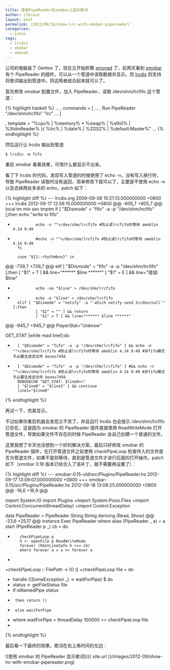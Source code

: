 ```yaml
---
title: 使用PipeReader在xmobar上显示歌词
author: zlbruce
layout: post
permalink: /2012/09/18/show-lrc-with-xmobar-pipereader/
categories:
  - Linux
tags:
  - lrcdis
  - xmobar
  - xmonad
---
```

公司的电脑装了 Gentoo 了，现在又开始折腾 [xmonad][1] 了，前两天看到 [xmobar][2] 有个 PipeReader 的插件，可以从一个管道中读取数据并显示。而 [lrcdis][3] 则支持将歌词输出到管道中。将这两者结合起来就可以了。

首先修改 xmobar 配置文件，加入 PipeReader，读取 /dev/shm/lrcfifo 这个管道：

{% highlight haskell %}
...
, commands = [
    ...
    , Run PipeReader "/dev/shm/lrcfifo" "lrc"
    ...
             ]

, template = "%cpu% | %memory% * %swap% | %eth0% | %StdinReader% }{ %lrc% | %date% | %ZGSZ% | %default:Master%"
...
{% endhighlight %}

然后运行让 lrcdis 输出到管道

    $ lrcdis -m fifo

重启 xmobar 看看效果，可惜什么都显示不出来。

看了下 lrcdis 的代码，发现写入管道的时候使用了 echo -n，没有写入换行符，导致 PipeReader 读取时没有返回，简单修改下就可以了，主要是不使用 echo -n 以及去掉两处多余的 echo，patch 如下：

{% highlight diff %}
--- lrcdis.org        2009-09-08 15:21:13.000000000 +0800
+++ lrcdis       2012-09-17 12:56:15.000000000 +0800
@@ -605,7 +605,7 @@
        local tm min sec tmptm
        if [ "$Dismode" = "fifo" -a -p "/dev/shm/lrcfifo" ];then
                echo "write to fifo"
-               echo -n "">/dev/shm/lrcfifo #防止读lrcfifo时等待 amoblin 4.14 9:49
+               #echo -n "">/dev/shm/lrcfifo #防止读lrcfifo时等待 amoblin 4.14 9:49
        fi
 
        case "${1:-rhythmbox}" in
@@ -739,7 +739,7 @@
        elif [ "$Dismode" = "fifo" -a -p "/dev/shm/lrcfifo" ];then
                [ "$1" = T ] && line="****** $line ******"
                [ "$1" = E ] && line="错误: $line"
-               echo -ne "$line" > /dev/shm/lrcfifo
+               echo -e "$line" > /dev/shm/lrcfifo
        elif [ "$Dismode" = "notify" -a "`which notify-send 2>/dev/null`" ];then
                [ "$2" = "" ] && return
                [ "$1" = T ] && line="****** $line ******"
@@ -945,7 +945,7 @@
 PlayerStat="Unknow"
 
 GET_STAT |while read line0;do
-       [ "$Dismode" = "fifo" -a -p "/dev/shm/lrcfifo" ] && echo -n "">/dev/shm/lrcfifo #防止读lrcfifo时等待 amoblin 4.14 9:49 #非fifo模式不必要生成该文件 bones7456
+       [ "$Dismode" = "fifo" -a -p "/dev/shm/lrcfifo" ] #&& echo -n "">/dev/shm/lrcfifo #防止读lrcfifo时等待 amoblin 4.14 9:49 #非fifo模式不必要生成该文件 bones7456
        DEBUGECHO "GET_STAT: $line0<<"
        [ "$line0" = "$line1" ] && continue
        line1="$line0"
{% endhighlight %}

再试一下，完美显示。

不过如果你重启机器会发现又不灵了，并且运行 lrcdis 也会提示 /dev/shm/lrcfifo 已存在，这是因为 xmobar 的 PipeReader 插件直接使用 ReadWriteMode 打开管道文件，导致如果文件不存在的时候 PipeReader 会自己创建一个普通的文件。

这里我想了半天也没想到一个好的解决方案，最后只好修改 xmobar 的 PipeReader 插件，在打开管道文件之前使用 checkPipeLoop 检查传入的文件是否为管道文件，如果不是则等待，直到是管道文件才进行后面的打开操作。patch 如下（xmobar 0.18 版本已经合入了该补丁，就不需要再设置了）：

{% highlight diff %}
--- xmobar-0.15-old/src/Plugins/PipeReader.hs   2012-09-17 13:09:07.000000000 +0800
+++ xmobar-0.15/src/Plugins/PipeReader.hs       2012-09-18 13:08:25.000000000 +0800
@@ -16,6 +16,9 @@
 
 import System.IO
 import Plugins
+import System.Posix.Files
+import Control.Concurrent(threadDelay)
+import Control.Exception
 
 data PipeReader = PipeReader String String
     deriving (Read, Show)
@@ -23,6 +25,17 @@
 instance Exec PipeReader where
     alias (PipeReader _ a)    = a
     start (PipeReader p _) cb = do
+        checkPipeLoop p
         h <- openFile p ReadWriteMode
         forever (hGetLineSafe h >>= cb)
         where forever a = a >> forever a
+                
+checkPipeLoop :: FilePath -> IO ()
+checkPipeLoop file = do
+    handle (\(SomeException _) -> waitForPipe) $ do
+    status <- getFileStatus file
+    if isNamedPipe status
+      then return ()
+      else waitForPipe
+    where waitForPipe = threadDelay 100000 >> checkPipeLoop file
+
{% endhighlight %}

最后看一下最终的效果，歌词在右上角时间的左边： 

![使用 xmobar 的 PipeReader 显示歌词]({{ site.url }}/images/2012-09/show-lrc-with-xmobar-pipereader.png) 


 [1]: http://xmonad.org/ "xmonad"
 [2]: http://projects.haskell.org/xmobar/ "xmobar"
 [3]: http://code.google.com/p/lrcdis/ "lrcdis"
